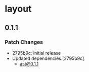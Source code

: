 # layout

## 0.1.1

### Patch Changes

- 2795b9c: initial release
- Updated dependencies [2795b9c]
  - ast@0.1.1
